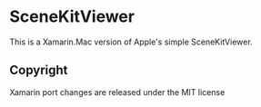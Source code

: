SceneKitViewer
==============

This is a Xamarin.Mac version of Apple's simple SceneKitViewer.

Copyright
---------

Xamarin port changes are released under the MIT license

